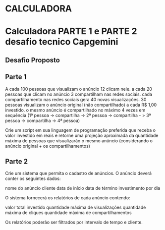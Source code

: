 # CALCULADORA

# Calculadora PARTE 1 e PARTE 2 desafio tecnico Capgemini  

## Desafio Proposto 

## Parte 1 

A cada 100 pessoas que visualizam o anúncio 12 clicam nele.
a cada 20 pessoas que clicam no anúncio 3 compartilham nas redes sociais.
cada compartilhamento nas redes sociais gera 40 novas visualizações.
30 pessoas visualizam o anúncio original (não compartilhado) a cada R$ 1,00 investido.
o mesmo anúncio é compartilhado no máximo 4 vezes em sequência
(1ª pessoa -> compartilha -> 2ª pessoa -> compartilha - > 3ª pessoa -> compartilha -> 4ª pessoa)

Crie um script em sua linguagem de programação preferida que receba o valor investido em reais e retorne uma projeção aproximada da quantidade máxima de pessoas que visualizarão o mesmo anúncio (considerando o anúncio original + os compartilhamentos)

 ## Parte 2
 
 Crie um sistema que permita o cadastro de anúncios. O anúncio deverá conter os seguintes dados:

nome do anúncio
cliente
data de início
data de término
investimento por dia

 

O sistema fornecerá os relatórios de cada anúncio contendo:

valor total investido
quantidade máxima de visualizações
quantidade máxima de cliques
quantidade máxima de compartilhamentos

 
Os relatórios poderão ser filtrados por intervalo de tempo e cliente.

 
 
 
